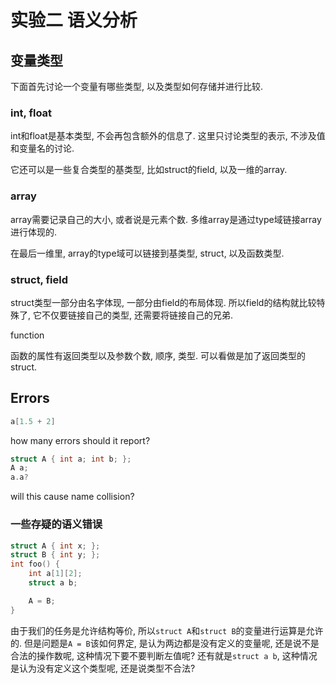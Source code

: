 # 实验二 语义分析

## 变量类型

下面首先讨论一个变量有哪些类型, 以及类型如何存储并进行比较.

### int, float

int和float是基本类型, 不会再包含额外的信息了. 这里只讨论类型的表示, 不涉及值和变量名的讨论.

它还可以是一些复合类型的基类型, 比如struct的field, 以及一维的array.

### array

array需要记录自己的大小, 或者说是元素个数. 多维array是通过type域链接array进行体现的.

在最后一维里, array的type域可以链接到基类型, struct, 以及函数类型.

### struct, field

struct类型一部分由名字体现, 一部分由field的布局体现. 
所以field的结构就比较特殊了, 它不仅要链接自己的类型, 还需要将链接自己的兄弟.

function

函数的属性有返回类型以及参数个数, 顺序, 类型. 可以看做是加了返回类型的struct.

## Errors

```c
a[1.5 + 2]
```

how many errors should it report?

```c
struct A { int a; int b; };
A a;
a.a?
```

will this cause name collision?

### 一些存疑的语义错误

```c
struct A { int x; };
struct B { int y; };
int foo() {
    int a[1][2];
    struct a b;

    A = B;
}
```

由于我们的任务是允许结构等价, 所以`struct A`和`struct B`的变量进行运算是允许的.
但是问题是`A = B`该如何界定, 是认为两边都是没有定义的变量呢, 还是说不是合法的操作数呢, 这种情况下要不要判断左值呢?
还有就是`struct a b`, 这种情况是认为没有定义这个类型呢, 还是说类型不合法?